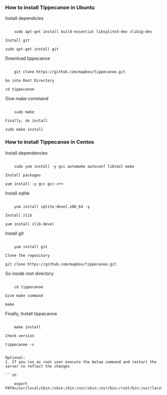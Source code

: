 ### How to install Tippecanoe in Ubuntu

Install dependicies
```

	sudo apt-get install build-essential libsqlite3-dev zlib1g-dev

Install git
```

	sudo apt-get install git

Download tippecanoe
```

	git clone https://github.com/mapbox/tippecanoe.git

Go into Root Directory
```

	cd tippecanoe

Give make command
```

	sudo make

Finally, do install
```

	sudo make install


### How to install Tippecanoe in Centos

Install dependencies

```

	sudo yum install -y gcc automake autoconf libtool make

Install packages

```

	yum install -y gcc gcc-c++

Install sqlite
```

	yum install sqlite-devel.x86_64 -y

Install zlib
```

	yum install zlib-devel

Install git
```

	yum install git

Clone the repository
```

	git clone https://github.com/mapbox/tippecanoe.git

Go inside root directory
```

	cd tippecanoe

Give make command
```

	make

Finally, Install tippecanoe
```

	make install

Check version
```

	tippecanoe -v
	
```

Optional:
1. If you run as root user execute the below command and restart the server to reflect the changes

```sh

	export PATH=/usr/local/sbin:/sbin:/bin:/usr/sbin:/usr/bin:/root/bin:/usr/local/bin
	
```